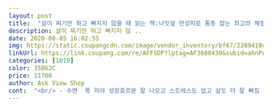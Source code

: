 ```yaml
---
layout: post 
title:  "살이 찌기만 하고 빠지지 않을 때 읽는 책:나잇살 만성피로 통증 잡는 최고의 체질 개선법, 현대지성" 
description: 살이 찌기만 하고 빠지지 않 ..
date: 2020-08-05 16:02:55 
img: https://static.coupangcdn.com/image/vendor_inventory/bf67/2289410d894fe6ba0b839b0b3f8a55d6189cf2cab983a5398a041f06c493.jpg 
linkUrl: https://link.coupang.com/re/AFFSDP?lptag=AF3600438&subid=ahnPublicAsk&pageKey=1460422701&itemId=2512747727&vendorItemId=70505766248&traceid=V0-113-7d9c59663e2b8123 
categories: [1019] 
color: 35B62C 
price: 11700 
author: Ask View Shop 
cont:  "<br/> - 수면  푹 자야 성장호르몬 잘 나오고 스트레스도 없고 살도 더 잘 빠짐 12시 전으로는 꼭 자라<br/><br/> - 식사 수면 운동이 중요하다<br/><br/> - 식이 조절  무조건 굶으면 안 됨 요요 올 수 있다<br/><br/> - 운동  적당한 운동(지나치게는 안 됨)<br/>35살 아직 안됐지만<br/>나이별로.<br/>.<br/><br/>다 아는 얘기 맞죠? ㅎㅎ 근데 자주 잊고 사는 거라서 환기는 되고 나쁘지 않았어요<br/>더불어 체질에 따른 다이어트 차이 간략하게 나와 있고요(대부분은 저처럼 식독 체질이시겠죠 ㅋㅋ 식독 체질 많이 먹으니 살이 찌는 사람들)<br/>도움이됐으면 좋겠네요 ㅋㅋ<br/>마지막에는 35세 이후 나이에 따른 운동법 추천해 줘요 운동 방법이나 호흡이야기 간단하게 실천법 나와 있어서 좋았어요<br/>미리 대비한다는 느낌으로<br/>솔직히 다이어트도 나이 먹으니 그냥 굶는 걸로 안 되거든요 체계적으로 식단짜서 먹고 운동도 무식하게 하는 것보다 적정하게 꾸준히 해야 하죠 저도 자료 엄청 찾아보고 노력하며 빼고 있지만 사실 감량 속도도 계속 느려지고... <br/> 뭔가 변화가 필요한 시점이라 그래서 한번 각잡고 정독했어요<br/>아직 다 읽어보진않았지만<br/>우리가 생각하는 살찜의 이유와 다른 이유<br/>운동은 호흡 + 스트레칭 + 코어 운동 정도 나와 있어요 운동은 실천해 보고 따로 후기 추가 할게요<br/>이 책에 나온 운동법은 재택 운동법<br/>일본 도서 답게 가볍게 후룩 읽기 좋았어요<br/>읽어보고 노력해봐야겠네여 ୧( “̮ )୨<br/>정말 도움 될거같아요<br/>정말 도움될거같아요<br/>책 자체는 그동안 배운 상식을 착실히 상기시켜 주는 내용이에요 기본에 충실한 책입니다 들으면 다 맞는 말이지만 잊고 사는 내용들요<br/>책 제목보고 확땡기길래 구매하게됐어요<br/>코로나로 헬스장에 가기도 꺼려지는데<br/>쿠팡무료체험단으로 선정되었는데 이 제목이 뙇... <br/> 눈에 들어오네요 ㅋㅋㅋ 솔직히 책 제목을 너무너무 잘 지은 것 같네요 보는 순간 어머 이건 읽어야 해! 하는 생각이 드는 제목... <br/> 제가 올초부터 5월 초 연휴까지 살이 너무 많이 쪄서 5월 6일부터 계속 다이어트 중이거든요 거의 3달 다이어트 모드로 살다보니, 고도비만<br/> -경도비만<br/> -과체중을 거쳐 정상체중 진입을 앞두고는 있지만 다이어트가 계속 화두예요<br/>한방 이론에 기초해서 간 신장 비장을 관리해야 살이 안 찐다는 내용인데 결론적으로는 다 수면 식사 운동에 대한 기본적인 부분을 강조하는 내용입니다 적당한 스트레스는 다이어트에 좋고 운동도 적당히 해야 한다 이런 내용도 사실 되게 당연한 내용 ㅎㅎ 어쨌든 뭐든 지나치기보다는 적당히 하라고 하네요<br/>" 
---
```

